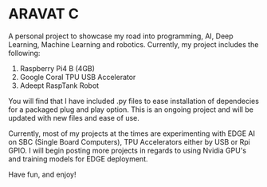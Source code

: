 # ARAVAT C
A personal project to showcase my road into programming, AI, Deep Learning, Machine Learning and robotics.
Currently, my project includes the following:

1. Raspberry Pi4 B (4GB)
2. Google Coral TPU USB Accelerator
3. Adeept RaspTank Robot

You will find that I have included .py files to ease installation of dependecies for a packaged plug and play option.
This is an ongoing project and will be updated with new files and ease of use.

Currently, most of my projects at the times are experimenting with EDGE AI on SBC (Single Board Computers), TPU Accelerators either by USB or Rpi GPIO. I will begin posting more projects in regards to using Nvidia GPU's and training models for EDGE deployment.

Have fun, and enjoy!
